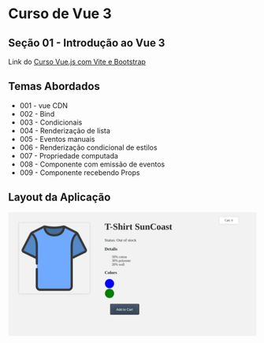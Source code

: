 # Curso de Vue 3

## Seção 01 - Introdução ao Vue 3

Link do [Curso Vue.js com Vite e Bootstrap](https://www.udemy.com/share/10a2lg3@MlNRdv30H81xbKu_vS8vFPDaMmD8QoOHTpnh-HEfdf3RA54ekwjRGIKpBUMK-G-t/)


## Temas Abordados
* 001 - vue CDN
* 002 - Bind
* 003 - Condicionais
* 004 - Renderização de lista
* 005 - Eventos manuais
* 006 - Renderização condicional de estilos
* 007 - Propriedade computada
* 008 - Componente com emissão de eventos
* 009 - Componente recebendo Props

## Layout da Aplicação

![](./assets/images/applicacao-final.png)